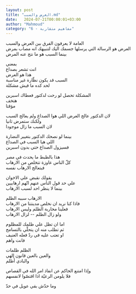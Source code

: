 ```yaml
---
layout: post
title: "العرض والسبب.md"
date:   2024-07-21T00:00:01+03:00
author: "Mahmoud"
category: "6 - مفاهيم متقاربة"
---
```

العامة لا يعرفون الفرق بين العرض والسبب\
العرض هو الرسالة التي يرسلها جسمك اليك لتنبيهك انه مصاب بمرض\
بينما السبب هو ما نتج عنه المرض

بمعني\
انت تشعر بصداع\
هذا هو العرض\
السبب قد يكون نظّارة غير مناسبة\
لحد كده ما فيش مشكلة

المشكلة تحصل لو رحت لدكتور فعطاك اسبرين\
هتخف\
مؤقتا

لان الدكتور عالج العرض اللي هوا الصداع ولم يعالج السبب\
ولكنك ستمرض ثانيا\
لان السبب ما زال موجودا

بينما لو نصحك الدكتور بتغيير النضارة\
اللي هيا السبب في الصداع\
فسيزول الصداع حتي بدون اسبرين

هذا بالظبط ما يحدث في مصر\
كلّ الناس عاوزة تتخلص من الارهاب\
فبتعالج الارهاب نفسه

يقولك نقبض علي الاخوان\
علي حد قول الناس عنهم انّهم ارهابيين\
بينما لا ينظر احد لسبب الارهاب

الارهاب سببه الظلم\
فاذا كنا نريد ان نخلص مدينتنا من الارهاب\
فعلينا محاربة الظلم وليس الارهاب\
ولو زال الظلم \-- لزال الارهاب

اما ان تظل علي ظلمك للمظلوم\
ثم تطلب منه ان يتحلّي بالتسامح\
او تعتب عليه في ردّ فعله العنيف\
فانت واهم

الظلم ظلمات\
والعين بالعين قانون إلهي\
والبادي أظلم

وإذا امتنع الحاكم عن انفاذ امر الله في القصاص\
فلا يلومن الرعيّة اذا اقتصّوا لانفسهم

وما حدّش بقي عويل في حدّ

